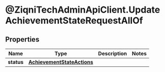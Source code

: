 # @ZiqniTechAdminApiClient.UpdateAchievementStateRequestAllOf

## Properties

Name | Type | Description | Notes
------------ | ------------- | ------------- | -------------
**status** | [**AchievementStateActions**](AchievementStateActions.md) |  | 


